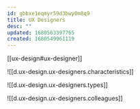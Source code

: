 ```yaml
---
id: gbbxe1eqmyr59d3bwy0m8q9
title: UX Designers
desc: ""
updated: 1680563397765
created: 1680549961119
---
```


[[ux-design#ux-designer]]

![[d.ux-design.ux-designers.characteristics]]

![[d.ux-design.ux-designers.types]]

![[d.ux-design.ux-designers.colleagues]]
